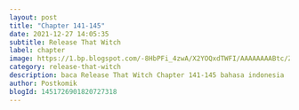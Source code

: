 ```yaml
---
layout: post 
title: "Chapter 141-145"
date: 2021-12-27 14:05:35
subtitle: Release That Witch
label: chapter
image: https://1.bp.blogspot.com/-8HbPFi_4zwA/X2YOQxdTWFI/AAAAAAAABtc/ZjC0JIX7L0U2HaOAmowwAI8VFU6UIeuVwCLcBGAsYHQ/s72-c/rtw-794747-eGILJ7Is.jpg
category: release-that-witch
description: baca Release That Witch Chapter 141-145 bahasa indonesia 
author: Postkomik
blogId: 1451726901820727318
---
```

